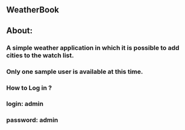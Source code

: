 ## WeatherBook

## About:

### A simple weather application in which it is possible to add cities to the watch list.

### Only one sample user is available at this time.

### How to Log in ?

### login: admin

### password: admin
